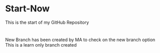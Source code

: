 # Start-Now
This is the start of my GitHub Repository
#
New Branch has been created by MA to check on the new branch option
This is a learn only branch created
